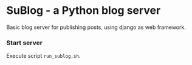 # SuBlog - a Python blog server

Basic blog server for publishing posts, using django as web framework.

### Start server

Execute script `run_sublog.sh`.
